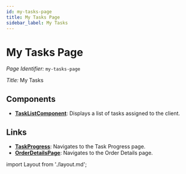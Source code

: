 ```yaml
---
id: my-tasks-page
title: My Tasks Page
sidebar_label: My Tasks
---
```


# My Tasks Page

*Page Identifier:* `my-tasks-page`

*Title:* My Tasks

## Components
- [**TaskListComponent**](/docs/components/task_list.md): Displays a list of tasks assigned to the client.


## Links
- [**TaskProgress**](/docs/pages/task-progress-page): Navigates to the Task Progress page.
- [**OrderDetailsPage**](/docs/pages/order-details-page): Navigates to the Order Details page.

import Layout from './layout.md';

<Layout />

